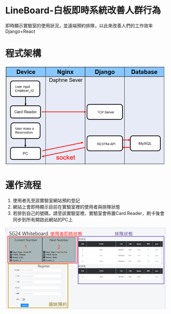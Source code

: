 # LineBoard-白板即時系統改善人群行為
即時顯示實驗室的使用狀況，並遠端預約排隊，以此來改善人們的工作效率
Django+React

# 程式架構
![chamber](https://github.com/BoJyun/LineBoard/blob/master/chamber.PNG)

# 運作流程
  1. 使用者先至該實驗室網站預約登記
  2. 網站上會即時顯示目前在實驗室裡的使用者與排隊狀態
  3. 若排到自己的號碼，請至該實驗室裡，實驗室會佈置Card Reader，刷卡後會同步到所有開啟此網站的PC上

![chamber](https://github.com/BoJyun/LineBoard/blob/master/Line.PNG)


